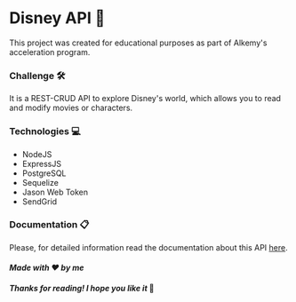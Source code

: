 # Disney API 🏰
This project was created for educational purposes as part of Alkemy's acceleration program.

### Challenge 🛠️
It is a REST-CRUD API to explore Disney's world, which allows you to read and modify movies or characters.

### Technologies 💻
- NodeJS
- ExpressJS
- PostgreSQL
- Sequelize
- Jason Web Token
- SendGrid

### Documentation 📋
Please, for detailed information read the documentation about this API [here](https://documenter.getpostman.com/view/19805300/VUqoSK1b#intro).

#### *Made with ♥️ by me*
#### *Thanks for reading! I hope you like it* 💫
